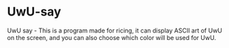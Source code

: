 # UwU-say
UwU say - This is a program made for ricing, it can display ASCII art of UwU on the screen, and you can also choose which color will be used for UwU.
